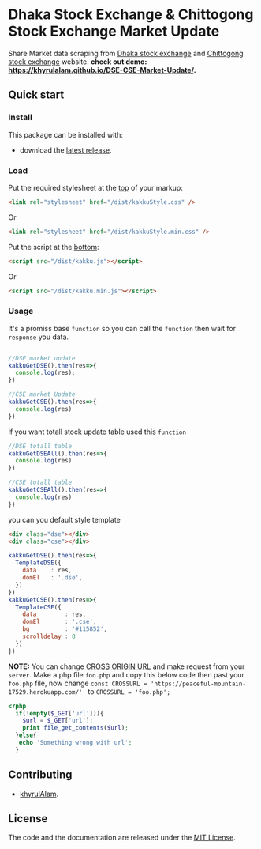 # Dhaka Stock Exchange & Chittogong Stock Exchange Market Update

Share Market data scraping from [Dhaka stock exchange](https://www.dsebd.org/) and [Chittogong stock exchange](http://www.cse.com.bd/) website.
**check out demo: https://khyrulalam.github.io/DSE-CSE-Market-Update/.**


## Quick start

### Install

This package can be installed with:

- download the [latest release](https://github.com/khyrulAlam/DSE-CSE-Market-Update/archive/master.zip).

### Load

Put the required stylesheet at the [top](https://developer.yahoo.com/performance/rules.html#css_top) of your markup:

```html
<link rel="stylesheet" href="/dist/kakkuStyle.css" />
```
Or
```html
<link rel="stylesheet" href="/dist/kakkuStyle.min.css" />
```


Put the script at the [bottom](https://developer.yahoo.com/performance/rules.html#js_bottom):

```html
<script src="/dist/kakku.js"></script>
```
Or
```html
<script src="/dist/kakku.min.js"></script>
```

### Usage

It's a promiss base `function` so you can call the `function` then wait for `response` you data.

```js

//DSE market update
kakkuGetDSE().then(res=>{
  console.log(res);
})

//CSE market Update
kakkuGetCSE().then(res=>{
  console.log(res)
})

```


If you want totall stock update table used this `function`

```js
//DSE totall table
kakkuGetDSEAll().then(res=>{
  console.log(res)
})

//CSE totall table
kakkuGetCSEAll().then(res=>{
  console.log(res)
})
```

you can you default style template
```html
<div class="dse"></div>
<div class="cse"></div>
```
```js
kakkuGetDSE().then(res=>{
  TemplateDSE({
    data    : res,
    domEl   : '.dse',
  })
})
kakkuGetCSE().then(res=>{
  TemplateCSE({
    data        : res,
    domEl       : '.cse',
    bg          : '#115852',
    scrolldelay : 8
  })
})
```

**NOTE:** You can change [CROSS ORIGIN URL](https://developer.mozilla.org/en-US/docs/Web/HTTP/CORS) and make request from your `server`. Make a php file `foo.php` and copy this below code then past your `foo.php` file, now change `const CROSSURL = 'https://peaceful-mountain-17529.herokuapp.com/'
` to `CROSSURL = 'foo.php';`

```php
<?php 
  if(!empty($_GET['url'])){
    $url = $_GET['url'];    
    print file_get_contents($url);
  }else{
   echo 'Something wrong with url';
  }
```

## Contributing

- [khyrulAlam](https://github.com/khyrulAlam).


## License

The code and the documentation are released under the [MIT License](LICENSE).